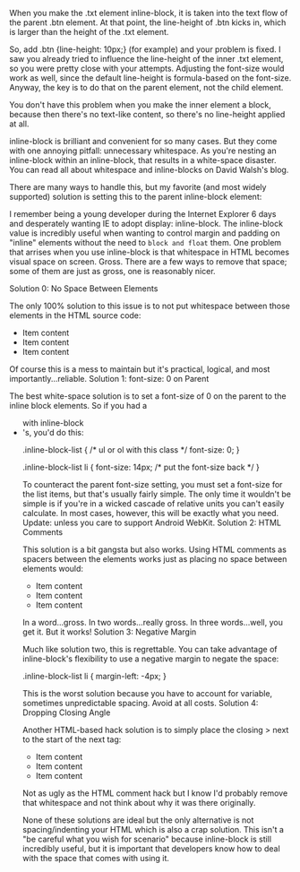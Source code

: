 


When you make the .txt element inline-block, it is taken into the text flow of the parent .btn element. At that point, the line-height of .btn kicks in, which is larger than the height of the .txt element.

So, add .btn {line-height: 10px;} (for example) and your problem is fixed. I saw you already tried to influence the line-height of the inner .txt element, so you were pretty close with your attempts. Adjusting the font-size would work as well, since the default line-height is formula-based on the font-size. Anyway, the key is to do that on the parent element, not the child element.

You don't have this problem when you make the inner element a block, because then there's no text-like content, so there's no line-height applied at all.



inline-block is brilliant and convenient for so many cases. But they come with one annoying pitfall: unnecessary whitespace. As you're nesting an inline-block within an inline-block, that results in a white-space disaster. You can read all about whitespace and inline-blocks on David Walsh's blog.

There are many ways to handle this, but my favorite (and most widely supported) solution is setting this to the parent inline-block element:




I remember being a young developer during the Internet Explorer 6 days and desperately wanting IE to adopt display: inline-block.  The inline-block value is incredibly useful when wanting to control margin and padding on "inline" elements without the need to `block and float` them.  One problem that arrises when you use inline-block is that whitespace in HTML becomes visual space on screen.  Gross.  There are a few ways to remove that space;  some of them are just as gross, one is reasonably nicer.




Solution 0: No Space Between Elements

The only 100% solution to this issue is to not put whitespace between those elements in the HTML source code:

<ul><li>Item content</li><li>Item content</li><li>Item content</li></ul>

Of course this is a mess to maintain but it's practical, logical, and most importantly...reliable.
Solution 1:  font-size: 0 on Parent

The best white-space solution is to set a font-size of 0 on the parent to the inline block elements.  So if you had a <UL> with inline-block <LI>'s, you'd do this:

.inline-block-list { /* ul or ol with this class */
	font-size: 0;
}

.inline-block-list li {
	font-size: 14px; /* put the font-size back */
}

To counteract the parent font-size setting, you must set a font-size for the list items, but that's usually fairly simple.   The only time it wouldn't be simple is if you're in a wicked cascade of relative units you can't easily calculate.  In most cases, however, this will be exactly what you need. Update: unless you care to support Android WebKit.
Solution 2:  HTML Comments

This solution is a bit gangsta but also works.  Using HTML comments as spacers between the elements works just as placing no space between elements would:

<ul>
	<li>Item content</li><!--
 --><li>Item content</li><!--
 --><li>Item content</li>
</ul>

In a word...gross.  In two words...really gross.  In three words...well, you get it.  But it works!
Solution 3:  Negative Margin

Much like solution two, this is regrettable.  You can take advantage of inline-block's flexibility to use a negative margin to negate the space:

.inline-block-list li {
	margin-left: -4px;
}

This is the worst solution because you have to account for variable, sometimes unpredictable spacing.  Avoid at all costs.
Solution 4:  Dropping Closing Angle

Another HTML-based hack solution is to simply place the closing > next to the start of the next tag:

<ul>
	<li>Item content</li
 ><li>Item content</li
 ><li>Item content</li>
</ul>

Not as ugly as the HTML comment hack but I know I'd probably remove that whitespace and not think about why it was there originally.

None of these solutions are ideal but the only alternative is not spacing/indenting your HTML which is also a crap solution.  This isn't a "be careful what you wish for scenario" because inline-block is still incredibly useful, but it is important that developers know how to deal with the space that comes with using it.